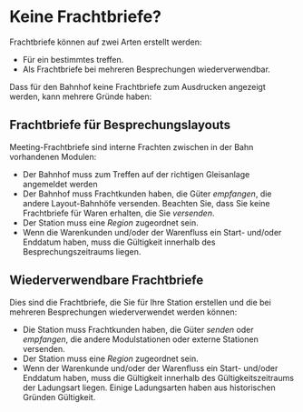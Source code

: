 ﻿# Keine Frachtbriefe?
Frachtbriefe können auf zwei Arten erstellt werden:
- Für ein bestimmtes treffen.
- Als Frachtbriefe bei mehreren Besprechungen wiederverwendbar.

Dass für den Bahnhof keine Frachtbriefe zum Ausdrucken angezeigt werden, kann mehrere Gründe haben:

## Frachtbriefe für Besprechungslayouts
Meeting-Frachtbriefe sind interne Frachten zwischen in der Bahn vorhandenen Modulen:
- Der Bahnhof muss zum Treffen auf der richtigen Gleisanlage angemeldet werden
- Der Bahnhof muss Frachtkunden haben, die Güter *empfangen*, die andere Layout-Bahnhöfe versenden. Beachten Sie, dass Sie keine Frachtbriefe für Waren erhalten, die Sie *versenden*.
- Der Station muss eine *Region* zugeordnet sein.
- Wenn die Warenkunden und/oder der Warenfluss ein Start- und/oder Enddatum haben, muss die Gültigkeit innerhalb des Besprechungszeitraums liegen.

## Wiederverwendbare Frachtbriefe
Dies sind die Frachtbriefe, die Sie für Ihre Station erstellen und die bei mehreren Besprechungen wiederverwendet werden können:
- Die Station muss Frachtkunden haben, die Güter *senden* oder *empfangen*, die andere Modulstationen oder externe Stationen versenden.
- Der Station muss eine *Region* zugeordnet sein.
- Wenn der Warenkunde und/oder der Warenfluss ein Start- und/oder Enddatum haben, muss die Gültigkeit innerhalb des Gültigkeitszeitraums der Ladungsart liegen. Einige Ladungsarten haben aus historischen Gründen Gültigkeit.